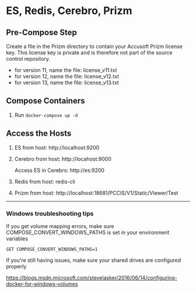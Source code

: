 # ES, Redis, Cerebro, Prizm

## Pre-Compose Step

Create a file in the Prizm directory to contain your Accusoft Prizm license key. This license key is private and is therefore not part of the source control repository.

- for version 11, name the file: license_v11.txt
- for version 12, name the file: license_v12.txt
- for version 13, name the file: license_v13.txt

## Compose Containers

1. Run `docker-compose up -d`

## Access the Hosts

1. ES from host: http://localhost:9200

2. Cerebro from host: http://locahost:9000

   Access ES in Cerebro: http://es:9200  

3. Redis from host: redis-cli

4. Prizm from host: http://localhost:18681/PCCIS/V1/Static/Viewer/Test

---

### Windows troubleshooting tips

If you get volume mapping errors, make sure COMPOSE_CONVERT_WINDOWS_PATHS is set in your environment variables

```SET COMPOSE_CONVERT_WINDOWS_PATHS=1```

If you're still having issues, make sure your shared drives are configured properly

https://blogs.msdn.microsoft.com/stevelasker/2016/06/14/configuring-docker-for-windows-volumes